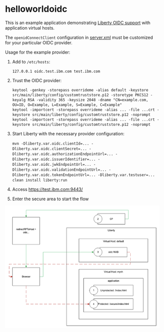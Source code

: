 # helloworldoidc

This is an example application demonstrating [Liberty OIDC support](https://openliberty.io/docs/latest/reference/feature/openidConnectClient.html) with application virtual hosts.

The `openidConnectClient` configuration in [server.xml](src/main/liberty/config/server.xml) must be customized for your particular OIDC provider.

Usage for the example provider:

1. Add to `/etc/hosts`:
   ```
   127.0.0.1 oidc.test.ibm.com test.ibm.com
   ```
2. Trust the OIDC provider:
   ```
   keytool -genkey -storepass overrideme -alias default -keystore src/main/liberty/config/customtruststore.p12 -storetype PKCS12 -keyalg RSA -validity 365 -keysize 2048 -dname "CN=example.com, OU=ID, O=Example, L=Example, S=Example, C=Example"
   keytool -importcert -storepass overrideme -alias ... -file ...crt -keystore src/main/liberty/config/customtruststore.p12 -noprompt
   keytool -importcert -storepass overrideme -alias ... -file ...crt -keystore src/main/liberty/config/customtruststore.p12 -noprompt
   ```
3. Start Liberty with the necessary provider configuration:
   
   `mvn -Dliberty.var.oidc.clientId=... -Dliberty.var.oidc.clientSecret=... -Dliberty.var.oidc.authorizationEndpointUrl=... -Dliberty.var.oidc.issuerIdentifier=... -Dliberty.var.oidc.jwkEndpointUrl=... -Dliberty.var.oidc.validationEndpointUrl=... -Dliberty.var.oidc.tokenEndpointUrl=... -Dliberty.var.testuser=... clean install liberty:run`
4. Access <https://test.ibm.com:9443/>
5. Enter the secure area to start the flow

![Flow](diagram.png)
